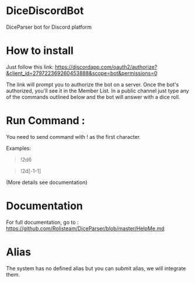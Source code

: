 # DiceDiscordBot
DiceParser bot for Discord platform

# How to install
Just follow this link: https://discordapp.com/oauth2/authorize?&client_id=279722369260453888&scope=bot&permissions=0

The link will prompt you to authorize the bot on a server. Once the bot's authorized, you'll see it in the Member List. In a public channel just type any of the commands outlined below and the bot will answer with a dice roll.


# Run Command :

You need to send command with ! as the first character.

Examples:

> !2d6

> !2d[-1-1]

(More details see documentation)
 
# Documentation

For full documentation, go to : https://github.com/Rolisteam/DiceParser/blob/master/HelpMe.md


# Alias 

The system has no defined alias but you can submit alias, we will integrate them.







